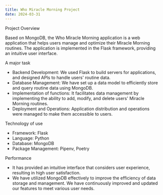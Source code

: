 ```yaml
---
title: Who Miracle Morning Project
date: 2024-03-31
---
```


<div class="text-justify">
Project Overview
</div>

Based on MongoDB, the Who Miracle Morning application is a web application that helps users manage and optimize their Miracle Morning routines. The application is implemented in the Flask framework, providing an intuitive user interface.


A major task

- Backend Development: We used Flask to build servers for applications, and designed APIs to handle users' routine data.
- Database Management: We have set up a data model to efficiently store and query routine data using MongoDB.
- Implementation of functions: It facilitates data management by implementing the ability to add, modify, and delete users' Miracle Morning routines.
- Deployment and Operations: Application distribution and operations were managed to make them accessible to users.


Technology of use

- Framework: Flask
- Language: Python
- Database: MongoDB
- Package Management: Pipenv, Poetry


Performance

- It has provided an intuitive interface that considers user experience, resulting in high user satisfaction.
- We have utilized MongoDB effectively to improve the efficiency of data storage and management.
We have continuously improved and updated our features to meet various user needs.